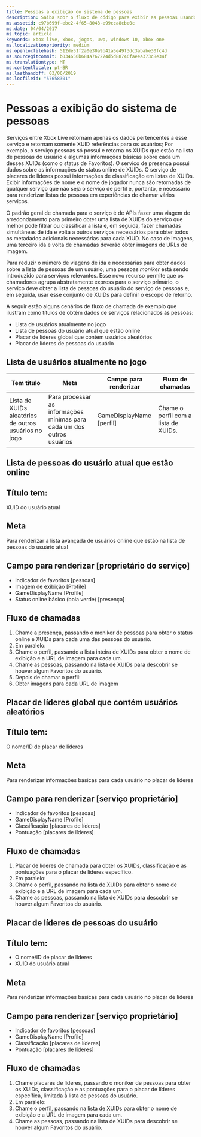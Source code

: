 ```yaml
---
title: Pessoas a exibição do sistema de pessoas
description: Saiba sobr o fluxo de código para exibir as pessoas usando o sistema de pessoas do Xbox Live.
ms.assetid: c97b699f-ebc2-4f65-8043-e99cca8cbe0c
ms.date: 04/04/2017
ms.topic: article
keywords: xbox live, xbox, jogos, uwp, windows 10, xbox one
ms.localizationpriority: medium
ms.openlocfilehash: 512de51f2a0e30a9b41a5e49f3dc3ababe30fc4d
ms.sourcegitcommit: b034650b684a767274d5d88746faeea373c8e34f
ms.translationtype: MT
ms.contentlocale: pt-BR
ms.lasthandoff: 03/06/2019
ms.locfileid: "57658301"
---
```

# <a name="display-people-from-the-people-system"></a>Pessoas a exibição do sistema de pessoas

Serviços entre Xbox Live retornam apenas os dados pertencentes a esse serviço e retornam somente XUID referências para os usuários; Por exemplo, o serviço pessoas só possui e retorna os XUIDs que estão na lista de pessoas do usuário e algumas informações básicas sobre cada um desses XUIDs (como o status de Favoritos). O serviço de presença possui dados sobre as informações de status online de XUIDs. O serviço de placares de líderes possui informações de classificação em listas de XUIDs. Exibir informações de nome e o nome de jogador nunca são retornadas de qualquer serviço que não seja o serviço de perfil e, portanto, é necessário para renderizar listas de pessoas em experiências de chamar vários serviços.

O padrão geral de chamada para o serviço é de APIs fazer uma viagem de arredondamento para primeiro obter uma lista de XUIDs do serviço que melhor pode filtrar ou classificar a lista e, em seguida, fazer chamadas simultâneas de ida e volta a outros serviços necessários para obter todos os metadados adicionais necessárias para cada XIUD. No caso de imagens, uma terceiro ida e volta de chamadas deverão obter imagens de URLs de imagem.

Para reduzir o número de viagens de ida e necessárias para obter dados sobre a lista de pessoas de um usuário, uma pessoas *moniker* está sendo introduzido para serviços relevantes. Esse novo recurso permite que os chamadores agrupa abstratamente express para o serviço primário, o serviço deve obter a lista de pessoas do usuário do serviço de pessoas e, em seguida, usar esse conjunto de XUIDs para definir o escopo de retorno.

A seguir estão alguns cenários de fluxo de chamada de exemplo que ilustram como títulos de obtêm dados de serviços relacionados às pessoas:

-   Lista de usuários atualmente no jogo
-   Lista de pessoas do usuário atual que estão online
-   Placar de líderes global que contém usuários aleatórios
-   Placar de líderes de pessoas do usuário


## <a name="list-of-users-currently-in-game"></a>Lista de usuários atualmente no jogo

| Tem título  | Meta  | Campo para renderizar  | Fluxo de chamadas
|-------------------------------------------------|----------------------------------------------------|--------------------|--------------------------------------|
| Lista de XUIDs aleatórios de outros usuários no jogo | Para processar as informações mínimas para cada um dos outros usuários | GameDisplayName \[perfil\] | Chame o perfil com a lista de XUIDs. |


## <a name="list-of-the-current-users-people-who-are-online"></a>Lista de pessoas do usuário atual que estão online

## <a name="title-has"></a>Título tem:
XUID do usuário atual

## <a name="goal"></a>Meta
Para renderizar a lista avançada de usuários online que estão na lista de pessoas do usuário atual

## <a name="field-to-render-owning-service"></a>Campo para renderizar \[proprietário do serviço\]
* Indicador de favoritos [pessoas]
* Imagem de exibição [Profile]
* GameDisplayName [Profile]
* Status online básico (bola verde) [presença]

## <a name="call-flow"></a>Fluxo de chamadas
1. Chame a presença, passando o moniker de pessoas para obter o status online e XUIDs para cada uma das pessoas do usuário.
1. Em paralelo:
 1. Chame o perfil, passando a lista inteira de XUIDs para obter o nome de exibição e a URL de imagem para cada um.
 1. Chame as pessoas, passando na lista de XUIDs para descobrir se houver algum Favoritos do usuário.
1. Depois de chamar o perfil:
 1. Obter imagens para cada URL de imagem

## <a name="global-leaderboard-containing-random-users"></a>Placar de líderes global que contém usuários aleatórios

## <a name="title-has"></a>Título tem:
O nome/ID de placar de líderes

## <a name="goal"></a>Meta
Para renderizar informações básicas para cada usuário no placar de líderes

## <a name="field-to-render-owning-service"></a>Campo para renderizar [serviço proprietário]
* Indicador de favoritos [pessoas]
* GameDisplayName [Profile]
* Classificação [placares de líderes]
* Pontuação [placares de líderes]

## <a name="call-flow"></a>Fluxo de chamadas
1. Placar de líderes de chamada para obter os XUIDs, classificação e as pontuações para o placar de líderes específico.
1. Em paralelo:
 1. Chame o perfil, passando na lista de XUIDs para obter o nome de exibição e a URL de imagem para cada um.
 1. Chame as pessoas, passando na lista de XUIDs para descobrir se houver algum Favoritos do usuário.

## <a name="leaderboard-of-users-people"></a>Placar de líderes de pessoas do usuário

## <a name="title-has"></a>Título tem:
* O nome/ID de placar de líderes
* XUID do usuário atual

## <a name="goal"></a>Meta
Para renderizar informações básicas para cada usuário no placar de líderes

## <a name="field-to-render-owning-service"></a>Campo para renderizar [serviço proprietário]
* Indicador de favoritos [pessoas]
* GameDisplayName [Profile]
* Classificação [placares de líderes]
* Pontuação [placares de líderes]

## <a name="call-flow"></a>Fluxo de chamadas
1. Chame placares de líderes, passando o moniker de pessoas para obter os XUIDs, classificação e as pontuações para o placar de líderes específica, limitada à lista de pessoas do usuário.
1. Em paralelo:
 1. Chame o perfil, passando na lista de XUIDs para obter o nome de exibição e a URL de imagem para cada um.
 1. Chame as pessoas, passando na lista de XUIDs para descobrir se houver algum Favoritos do usuário.

